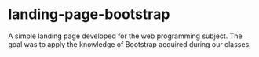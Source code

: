 # landing-page-bootstrap

A simple landing page developed for the web programming subject. The goal was to apply the knowledge of Bootstrap acquired during our classes.

